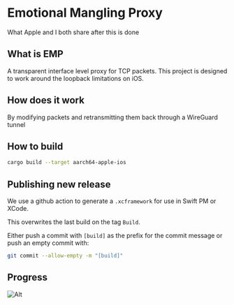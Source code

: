 # Emotional Mangling Proxy

What Apple and I both share after this is done

## What is EMP

A transparent interface level proxy for TCP packets. This project is designed to work around the loopback limitations on iOS.

## How does it work

By modifying packets and retransmitting them back through a WireGuard tunnel

## How to build

```sh
cargo build --target aarch64-apple-ios
```

## Publishing new release

We use a github action to generate a `.xcframework` for use in Swift PM or XCode.

This overwrites the last build on the tag `Build`.

Either push a commit with `[build]` as the prefix for the commit message or push an empty commit with:

```sh
git commit --allow-empty -m "[build]"
```

## Progress

![Alt](https://repobeats.axiom.co/api/embed/bb97132e96fd2c4caac60aa1441ae55b6382afec.svg "Repobeats analytics image")
